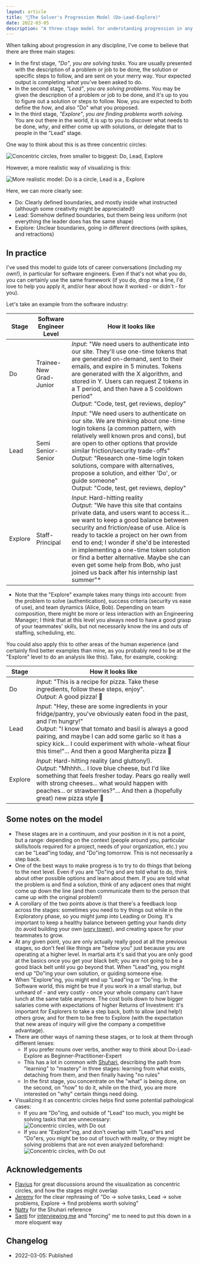 ```yaml
---
layout: article
title: "🌲The Solver's Progression Model (Do-Lead-Explore)"
date: 2022-03-05
description: "A three-stage model for understanding progression in any discipline: Do, Lead, and Explore"
---
```


When talking about progression in any discipline, I've come to believe that there are three main stages:

- In the first stage, *"Do"*, *you are solving tasks*. You are usually presented with the description of a problem or job to be done, the solution or specific steps to follow, and are sent on your merry way. Your expected output is completing *what* you've been asked to do.
- In the second stage, *"Lead"*, *you are solving problems*. You may be given the description of a problem or job to be done, and it's up to you to figure out a solution or steps to follow. Now, you are expected to both define the *how*, and also "Do" what you proposed.
- In the third stage, *"Explore"*, *you are finding problems worth solving*. You are out there in the world, it is up to you to discover what needs to be done, *why*, and either come up with solutions, or delegate that to people in the "Lead" stage.

One way to think about this is as three concentric circles:

![Concentric circles, from smaller to biggest: Do, Lead, Explore](/img/progression_concentric.png)

However, a more realistic way of visualizing is this:

![More realistic model: Do is a circle, Lead is a , Explore](/img/progression_real.png)

Here, we can more clearly see:

- Do: Clearly defined boundaries, and mostly inside what instructed (although some creativity might be appreciated!)
- Lead: Somehow defined boundaries, but them being less uniform (not everything the leader does has the same shape)
- Explore: Unclear boundaries, going in different directions (with spikes, and retractions)

## In practice

I've used this model to guide lots of career conversations (including my own!), in particular for software engineers. Even if that's not what you do, you can certainly use the same framework (if you do, drop me a line, I'd love to help you apply it, and/or hear about how it worked - or didn't - for you).

Let's take an example from the software industry:

| Stage | Software Engineer Level | How it looks like |
|-------|------------------------|-------------------|
| Do | Trainee-New Grad-Junior | *Input*: "We need users to authenticate into our site. They'll use one-time tokens that are generated on-demand, sent to their emails, and expire in 5 minutes. Tokens are generated with the X algorithm, and stored in Y. Users can request Z tokens in a T period, and then have a S cooldown period"<br/>*Output*: "Code, test, get reviews, deploy" |
| Lead | Semi Senior-Senior | *Input*: "We need users to authenticate on our site. We are thinking about one-time login tokens (a common pattern, with relatively well known pros and cons), but are open to other options that provide similar friction/security trade-offs"<br/>*Output*: "Research one-time login token solutions, compare with alternatives, propose a solution, and either 'Do', or guide someone"<br/>Output: "Code, test, get reviews, deploy" |
| Explore | Staff-Principal | *Input*: Hard-hitting reality<br/>*Output*: "We have this site that contains private data, and users want to access it... we  want to keep a good balance between security and friction/ease of use. Alice is ready to tackle a project on her own from end to end; I wonder if she'd be interested in implementing a one-time token solution or find a better alternative. Maybe she can even get some help from Bob, who just joined us back after his internship last summer"* |

* Note that the "Explore" example takes many things into account: from the problem to solve (authentication), success criteria (security vs ease of use), and team dynamics (Alice, Bob). Depending on team composition, there might be more or less interaction with an Engineering Manager; I think that at this level you always need to have a good grasp of your teammates' skills, but not necessarily know the ins and outs of staffing, scheduling, etc.

You could also apply this to other areas of the human experience (and certainly find better examples than mine, as you probably need to be at the "Explore" level to do an analysis like this). Take, for example, cooking:

| Stage | How it looks like |
|-------|-------------------|
| Do | *Input*: "This is a recipe for pizza. Take these ingredients, follow these steps, enjoy".<br/>*Output*: A good pizza! 🍕 |
| Lead | *Input*: "Hey, these are some ingredients in your fridge/pantry, you've obviously eaten food in the past, and I'm hungry!"<br/>*Output*: "I know that tomato and basil is always a good pairing, and maybe I can add some garlic so it has a spicy kick... I could experiment with whole-wheat flour this time!"... And then a good Margherita pizza 🍕 |
| Explore | *Input*: Hard-hitting reality (and gluttony!).<br/>*Output*: "Mhhhh... I love blue cheese, but I'd like something that feels fresher today. Pears go really well with strong cheeses... what would happen with peaches... or strawberries?"... And then a (hopefully great) new pizza style 🍕 |

## Some notes on the model

- These stages are in a continuum, and your position in it is not a point, but a range: depending on the context (people around you, particular skills/tools required for a project, needs of your organization, etc.) you can be "Lead"ing today, and "Do"ing tomorrow. This is not necessarily a step back.
- One of the best ways to make progress is to try to do things that belong to the next level. Even if you are "Do"ing and are told what to do, think about other possible options and learn about them. If you are told what the problem is and find a solution, think of any adjacent ones that might come up down the line (and then communicate them to the person that came up with the original problem!)
- A corollary of the two points above is that there's a feedback loop across the stages: sometimes you need to try things out while in the Exploratory phase, so you might jump into Leading or Doing. It's important to keep a healthy balance between getting your hands dirty (to avoid building your own [ivory tower](https://en.wikipedia.org/wiki/Ivory_tower)), and creating space for your teammates to grow.
- At any given point, you are only actually really good at all the previous stages, so don't feel like things are "below you" just because you are operating at a higher level. In martial arts it's said that you are only good at the basics once you get your black belt; you are not going to be a good black belt until you go beyond that. When "Lead"ing, you might end up "Do"ing your own solution, or guiding someone else.
- When "Explore"ing, you might end up "Lead"ing or "Do"ing. In the Software world, this might be true if you work in a small startup, but unheard of - and very costly - once your whole company can't have lunch at the same table anymore. The cost boils down to how bigger salaries come with expectations of higher Returns of Investment: it's important for Explorers to take a step back, both to allow (and  help!) others grow, and for them to be free to Explore (with the expectation that new areas of inquiry will give the company a competitive advantage).
- There are other ways of naming these stages, or to look at them through different lenses:
  - If you prefer nouns over verbs, another way to think about Do-Lead-Explore as Beginner-Practitioner-Expert
  - This has a lot in common with [Shuhari](https://en.wikipedia.org/wiki/Shuhari), describing the path from "learning" to "mastery" in three stages: learning from what exists, detaching from them, and then finally having "no rules"
  - In the first stage, you concentrate on the "what" is being done, on the second, on "how" to do it, while on the third, you are more interested on "why" certain things need doing.
- Visualizing it as concentric circles helps find some potential pathological cases:
  - If you are "Do"ing, and outside of "Lead" too much, you might be solving tasks that are unnecessary:
    ![Concentric circles, with Do out](/img/progression_do_out.png)
  - If you are "Explore"ing, and don't overlap with "Lead"ers and "Do"ers, you might be too out of touch with reality, or they might be solving problems that are not even analyzed beforehand:
          ![Concentric circles, with Do out](/img/progression_explore_out.png)

## Acknowledgements

- [Flavius](https://www.linkedin.com/in/flaviuspopescu) for great discussions around the visualization as concentric circles, and how the stages might overlap
- [Jeremy](https://www.linkedin.com/in/%E2%86%92-jeremy-mikkola-14455832) for the clear rephrasing of "Do -> solve tasks, Lead -> solve problems, Explore -> find problems worth solving"
- [Natty](https://www.linkedin.com/in/nataliadavidovich) for the Shuhari reference
- [Santi](https://www.linkedin.com/in/santiago-lopez-gui%C3%B1azu) for [interviewing me](https://www.youtube.com/watch?v=BYkwYmYy-_k) and "forcing" me to need to put this down in a more eloquent way

## Changelog

- 2022-03-05: Published 